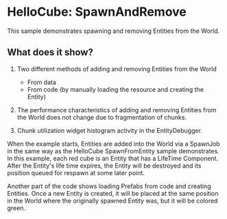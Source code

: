 # HelloCube: SpawnAndRemove

This sample demonstrates spawning and removing Entities from the World.

## What does it show?

1. Two different methods of adding and removing Entities from the World
    - From data
    - From code (by manually loading the resource and creating the Entity)

2. The performance characteristics of adding and removing Entities from the World does not change due to fragmentation of chunks.

3. Chunk utilization widget histogram activity in the EntityDebugger.

When the example starts, Entities are added into the World via a SpawnJob in the same way as the HelloCube SpawnFromEntity sample demonstrates. In this example, each red cube is an Entity that has a LifeTime Component. After the Entity's life time expires, the Entity will be destroyed and its position queued for respawn at some later point.

Another part of the code shows loading Prefabs from code and creating Entities. Once a new Entity is created, it will be placed at the same position in the World where the originally spawned Entity was, but it will be colored green.

